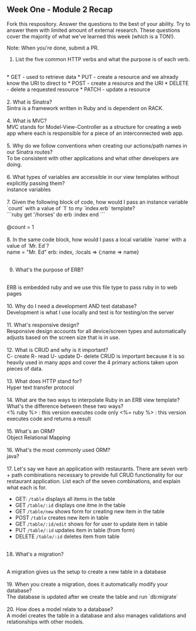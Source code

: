 ## Week One - Module 2 Recap

Fork this respository. Answer the questions to the best of your ability. Try to answer them with limited amount of external research. These questions cover the majority of what we've learned this week (which is a TON!). 

Note: When you're done, submit a PR. 
<br/>
1. List the five common HTTP verbs and what the purpose is of each verb.
<br/>
* GET - used to retrieve data
* PUT - create a resource and we already know the URI to direct to
* POST - create a resource and the URI
* DELETE - delete a requested resource
* PATCH - update a resource
<br/>
<br/>
2. What is Sinatra?
<br/>
Sintra is a framework written in Ruby and is dependent on RACK. 
<br/>
<br/>
4. What is MVC?
<br/>
MVC stands for Model-View-Controller as a structure for creating a web app where each is responsible for a piece of an interconnected web app.
<br/>
<br/>
5. Why do we follow conventions when creating our actions/path names in our Sinatra routes?
<br/>
To be consistent with other applications and what other developers are doing.
<br/><br/>
6. What types of variables are accessible in our view templates without explicitly passing them?
<br/>
instance variables
<br/><br/>
7. Given the following block of code, how would I pass an instance variable `count` with a value of `1` to my `index.erb` template?
  <br/>
  ```ruby
  get '/horses' do
    erb :index
  end
  ```
<br/><br/>
@count = 1
<br/><br/>
8. In the same code block, how would I pass a local variable `name` with a value of `Mr. Ed`?
<br/>
name = "Mr. Ed"
erb: index, :locals => {:name => name}
<br/><br/>

9. What's the purpose of ERB?
<br/>
ERB is embedded ruby and we use this file type to pass ruby in to web pages
<br/><br/>
10. Why do I need a development AND test database?
<br/>
Development is what I use locally and test is for testing/on the server
<br/><br/>
11. What's responsive design?
<br/>
Responsive design accounts for all device/screen types and automatically adjusts based on the screen size that is in use.
<br/><br/>
12. What is CRUD and why is it important?
<br/>
C- create
R- read
U- update
D- delete
CRUD is important because it is so heavily used in many apps and cover the 4 primary actions taken upon pieces of data.
<br/><br/>
13. What does HTTP stand for? 
<br/>
Hyper text transfer protocol
<br/><br/>
14. What are the two ways to interpolate Ruby in an ERB view template? What's the difference between these two ways?
<br/>
<% ruby %> : this version executes code only
<%= ruby %> : this version executes code and returns a result
<br/><br/>
15. What's an ORM?
<br/>
Object Relational Mapping
<br/><br/>
16. What's the most commonly used ORM?
<br/>
java? 
<br/><br/>
17. Let's say we have an application with restaurants. There are seven verb + path combinations necessary to provide full CRUD functionality for our restaurant application. List each of the seven combinations, and explain what each is for.
<br/>

* GET: `/table` displays all items in the table
* GET `/table/:id` displays one itme in the table
* GET `/table/new` shows form for creating new item in the table
* POST `/table` creates new item in table
* GET `/table/:id/edit` shows for for user to update item in table
* PUT `/table/:id` updates item in table (from form)
* DELETE `/table/:id` deletes item from table
<br/><br/>
18. What's a migration? 
<br/>
A migration gives us the setup to create a new table in a database
<br/><br/>
19. When you create a migration, does it automatically modify your database?
<br/>
The database is updated after we create the table and run `db:migrate`
<br/><br/>
20. How does a model relate to a database?
<br/>
A model creates the table in a database and also manages validations and relationships with other models.
